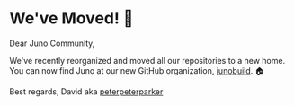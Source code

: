 # We've Moved! 🚚

Dear Juno Community,

We've recently reorganized and moved all our repositories to a new home. You can now find Juno at our new GitHub organization, [junobuild](https://github.com/junobuild). 🏠

Best regards,
David aka [peterpeterparker](https://github.com/peterpeterparker)